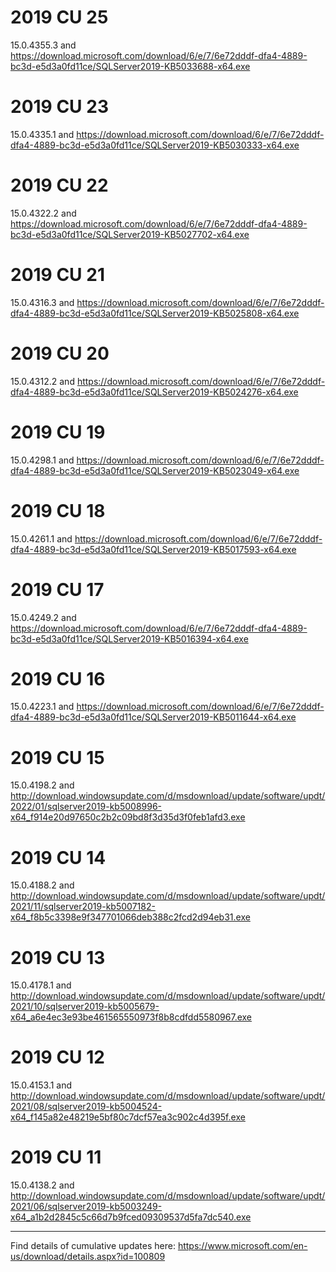 # 2019 CU 25
15.0.4355.3 and https://download.microsoft.com/download/6/e/7/6e72dddf-dfa4-4889-bc3d-e5d3a0fd11ce/SQLServer2019-KB5033688-x64.exe

# 2019 CU 23
15.0.4335.1 and https://download.microsoft.com/download/6/e/7/6e72dddf-dfa4-4889-bc3d-e5d3a0fd11ce/SQLServer2019-KB5030333-x64.exe

# 2019 CU 22
15.0.4322.2 and https://download.microsoft.com/download/6/e/7/6e72dddf-dfa4-4889-bc3d-e5d3a0fd11ce/SQLServer2019-KB5027702-x64.exe

# 2019 CU 21
15.0.4316.3 and https://download.microsoft.com/download/6/e/7/6e72dddf-dfa4-4889-bc3d-e5d3a0fd11ce/SQLServer2019-KB5025808-x64.exe

# 2019 CU 20
15.0.4312.2 and https://download.microsoft.com/download/6/e/7/6e72dddf-dfa4-4889-bc3d-e5d3a0fd11ce/SQLServer2019-KB5024276-x64.exe

# 2019 CU 19
15.0.4298.1 and https://download.microsoft.com/download/6/e/7/6e72dddf-dfa4-4889-bc3d-e5d3a0fd11ce/SQLServer2019-KB5023049-x64.exe

# 2019 CU 18
15.0.4261.1 and https://download.microsoft.com/download/6/e/7/6e72dddf-dfa4-4889-bc3d-e5d3a0fd11ce/SQLServer2019-KB5017593-x64.exe

# 2019 CU 17
15.0.4249.2 and https://download.microsoft.com/download/6/e/7/6e72dddf-dfa4-4889-bc3d-e5d3a0fd11ce/SQLServer2019-KB5016394-x64.exe

# 2019 CU 16
15.0.4223.1 and https://download.microsoft.com/download/6/e/7/6e72dddf-dfa4-4889-bc3d-e5d3a0fd11ce/SQLServer2019-KB5011644-x64.exe

# 2019 CU 15
15.0.4198.2 and http://download.windowsupdate.com/d/msdownload/update/software/updt/2022/01/sqlserver2019-kb5008996-x64_f914e20d97650c2b2c09bd8f3d35d3f0feb1afd3.exe

# 2019 CU 14
15.0.4188.2 and http://download.windowsupdate.com/d/msdownload/update/software/updt/2021/11/sqlserver2019-kb5007182-x64_f8b5c3398e9f347701066deb388c2fcd2d94eb31.exe

# 2019 CU 13
15.0.4178.1 and http://download.windowsupdate.com/d/msdownload/update/software/updt/2021/10/sqlserver2019-kb5005679-x64_a6e4ec3e93be461565550973f8b8cdfdd5580967.exe

# 2019 CU 12
15.0.4153.1 and http://download.windowsupdate.com/d/msdownload/update/software/updt/2021/08/sqlserver2019-kb5004524-x64_f145a82e48219e5bf80c7dcf57ea3c902c4d395f.exe

# 2019 CU 11
15.0.4138.2 and http://download.windowsupdate.com/d/msdownload/update/software/updt/2021/06/sqlserver2019-kb5003249-x64_a1b2d2845c5c66d7b9fced09309537d5fa7dc540.exe

----

Find details of cumulative updates here: https://www.microsoft.com/en-us/download/details.aspx?id=100809